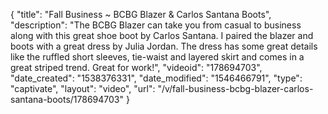 {
    "title": "Fall Business ~ BCBG Blazer & Carlos Santana Boots",
    "description": "The BCBG Blazer can take you from casual to business along with this great shoe boot by Carlos Santana.  I paired the blazer and boots with a great dress by Julia Jordan. The dress has some great details like the ruffled short sleeves, tie-waist and layered skirt and comes in a great striped trend. Great for work!",
    "videoid": "178694703",
    "date_created": "1538376331",
    "date_modified": "1546466791",
    "type": "captivate",
    "layout": "video",
    "url": "\/v\/fall-business-bcbg-blazer-carlos-santana-boots\/178694703"
}